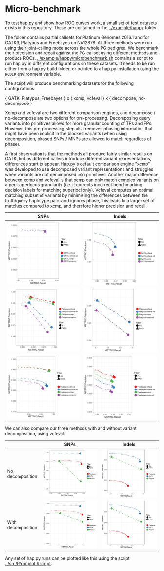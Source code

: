 # Micro-benchmark

To test hap.py and show how ROC curves work, a small set of test
datasets exists in this repository. These are contained in the [../example/happy](../example/happy)
folder.

The folder contains partial callsets for Platinum Genomes 2016.1 and for
GATK3, Platypus and Freebayes on NA12878. All three methods were run using
their joint-calling mode across the whole PG pedigree. We benchmark
their precision and recall against the PG callset using different methods
and produce ROCs. [../example/happy/microbenchmark.sh](../example/happy/microbenchmark.sh)
 contains a script to
run hap.py in different configurations on these datasets. It needs to be
run either from a hap.py build folder, or pointed to a hap.py installation
using the `HCDIR` environment variable.

The script will produce benchmarking datasets for the following configurations:

{ GATK, Platypus, Freebayes } x { xcmp, vcfeval } x { decompose, no-decompose }

Xcmp and vcfeval are two different comparison engines, and decompose /
no-decompose are two options for pre-processing. Decomposing query variants
into primitives allows for more granular counting of TPs and FPs. However,
this pre-processing step also removes phasing information that might have
been implicit in the blocked variants (when using decomposition, phased SNPs
 / MNPs are allowed to match regardless of phase).

A first observation is that the methods all produce fairly similar results on GATK,
but as different callers introduce different variant representations, differences
start to appear. Hap.py's default comparison engine "xcmp" was developed to use
decomposed variant representations and struggles when variants are not decomposed
into primitives. Another major difference between xcmp and vcfeval is that xcmp
can only match complex variants on a per-superlocus granularity (i.e. it corrects
incorrect benchmarking decision labels for matching superloci only). Vcfeval computes
an optimal matching subset of variants by minimizing the differences between the
truth/query haplotype pairs and ignores phase, this leads to a larger set of matches
compared to xcmp, and therefore higher precision and recall.

| SNPs                                                          | Indels                                                        |
|---------------------------------------------------------------|---------------------------------------------------------------|
| ![microbench_GATK.SNP.png](microbench_GATK.SNP.png)           | ![microbench_GATK.INDEL.png](microbench_GATK.INDEL.png)           |
| ![microbench_Platypus.SNP.png](microbench_Platypus.SNP.png)   | ![microbench_Platypus.INDEL.png](microbench_Platypus.INDEL.png)   |
| ![microbench_Freebayes.SNP.png](microbench_Freebayes.SNP.png) | ![microbench_Freebayes.INDEL.png](microbench_Freebayes.INDEL.png) |

We can also compare our three methods with and without variant decomposition, using
vcfeval.

|                    | SNPs                                                              | Indels                                                            |
|--------------------|-------------------------------------------------------------------|-------------------------------------------------------------------|
| No decomposition   | ![microbench_callers_nve.SNP.png](microbench_callers_nve.SNP.png) | ![microbench_callers_nve.SNP.png](microbench_callers_nve.INDEL.png) |
| With decomposition | ![microbench_callers_ve.SNP.png](microbench_callers_ve.SNP.png)   | ![microbench_callers_ve.SNP.png](microbench_callers_ve.INDEL.png)   |

Any set of hap.py runs can be plotted like this using the script
[../src/R/rocplot.Rscript](../src/R/rocplot.Rscript).
